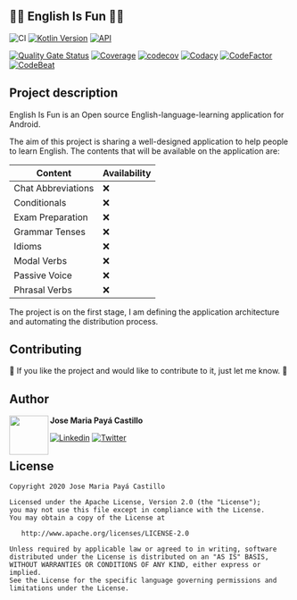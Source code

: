 ## :guardsman: English Is Fun :guardsman:
![CI](https://github.com/jpaya17/englishisfun/workflows/CI/badge.svg)
[![Kotlin Version](https://img.shields.io/badge/kotlin-1.3.72-blue.svg)](http://kotlinlang.org/)
[![API](https://img.shields.io/badge/API-21%2B-blue.svg?style=flat)](https://android-arsenal.com/api?level=21)

[![Quality Gate Status](https://sonarcloud.io/api/project_badges/measure?project=jpaya17_englishisfun&metric=alert_status)](https://sonarcloud.io/dashboard?id=jpaya17_englishisfun)
[![Coverage](https://sonarcloud.io/api/project_badges/measure?project=jpaya17_englishisfun&metric=coverage)](https://sonarcloud.io/dashboard?id=jpaya17_englishisfun)
[![codecov](https://codecov.io/gh/jpaya17/englishisfun/branch/master/graph/badge.svg?token=7VESBH4E6N)](https://codecov.io/gh/jpaya17/englishisfun)
[![Codacy](https://api.codacy.com/project/badge/Grade/c5eaf30c01da4cdeb3807a3bf3d98a70)](https://www.codacy.com/manual/jpaya17/englishisfun?utm_source=github.com&amp;utm_medium=referral&amp;utm_content=jpaya17/englishisfun&amp;utm_campaign=Badge_Grade)
[![CodeFactor](https://www.codefactor.io/repository/github/jpaya17/englishisfun/badge)](https://www.codefactor.io/repository/github/jpaya17/englishisfun)
[![CodeBeat](https://codebeat.co/badges/a21017bf-884a-41bf-8658-c0cfbb7c43fe)](https://codebeat.co/projects/github-com-jpaya17-englishisfun-master)

## Project description

English Is Fun is an Open source English-language-learning application for Android.

The aim of this project is sharing a well-designed application to help people to learn English. The contents that will be available
on the application are:

| Content            | Availability  |
| ------------------ |-------------- |
| Chat Abbreviations | :x:           |
| Conditionals       | :x:           |
| Exam Preparation   | :x:           |
| Grammar Tenses     | :x:           |
| Idioms             | :x:           |
| Modal Verbs        | :x:           |
| Passive Voice      | :x:           |
| Phrasal Verbs      | :x:           |

The project is on the first stage, I am defining the application architecture and automating the distribution process.

## Contributing

:loudspeaker: If you like the project and would like to contribute to it, just let me know. :loudspeaker:

## Author

<a href="https://www.linkedin.com/in/jpayacastillo" target="_blank">
  <img src="https://avatars0.githubusercontent.com/u/30294138?s=400&u=bd6e5ddff1df0d632b93855da0300410854b806e&v=4" width="70" align="left">
</a>

**Jose Maria Payá Castillo**

[![Linkedin](https://img.shields.io/badge/-linkedin-grey?logo=linkedin)](https://www.linkedin.com/in/jpayacastillo)
[![Twitter](https://img.shields.io/badge/-twitter-grey?logo=twitter)](https://twitter.com/JoseMpaya)

## License

    Copyright 2020 Jose Maria Payá Castillo

    Licensed under the Apache License, Version 2.0 (the "License");
    you may not use this file except in compliance with the License.
    You may obtain a copy of the License at

       http://www.apache.org/licenses/LICENSE-2.0

    Unless required by applicable law or agreed to in writing, software
    distributed under the License is distributed on an "AS IS" BASIS,
    WITHOUT WARRANTIES OR CONDITIONS OF ANY KIND, either express or implied.
    See the License for the specific language governing permissions and
    limitations under the License.
